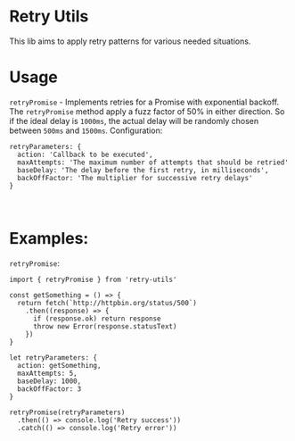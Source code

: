 # Retry Utils

This lib aims to apply retry patterns for various needed situations.

# Usage

`retryPromise` - Implements retries for a Promise with exponential backoff. The `retryPromise` method apply a fuzz factor of 50% in either direction. So if the ideal delay is `1000ms`, the actual delay will be randomly chosen between `500ms` and `1500ms`. Configuration:

  ```
  retryParameters: {
    action: 'Callback to be executed',
    maxAttempts: 'The maximum number of attempts that should be retried'
    baseDelay: 'The delay before the first retry, in milliseconds',
    backOffFactor: 'The multiplier for successive retry delays'
  }
  ```

<br>

# Examples:

`retryPromise`:

```
import { retryPromise } from 'retry-utils'

const getSomething = () => {
  return fetch(`http://httpbin.org/status/500`)
    .then((response) => {
      if (response.ok) return response
      throw new Error(response.statusText)
    })
}

let retryParameters: {
  action: getSomething,
  maxAttempts: 5,
  baseDelay: 1000,
  backOffFactor: 3
}

retryPromise(retryParameters)
  .then(() => console.log('Retry success'))
  .catch(() => console.log('Retry error'))
```